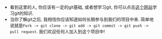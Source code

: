 * 看到这里的人, 你应该有一定的git基础, 或者想学习git, 你可以点击[这个网站](https://www.liaoxuefeng.com/wiki/896043488029600)学习git的知识.
* 当你了解git之后, 我相信你应该知道如何长期参与到我们的项目中来. 简单地说就是`Fork -> git clone -> git add -> git commit -> git push -> pull request`. 我们欢迎任何人加入到这个项目中!